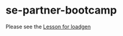 # se-partner-bootcamp

Please see the [Lesson for loadgen](https://github.com/DinoChiesa/se-partner-bootcamp/tree/master/loadgen)